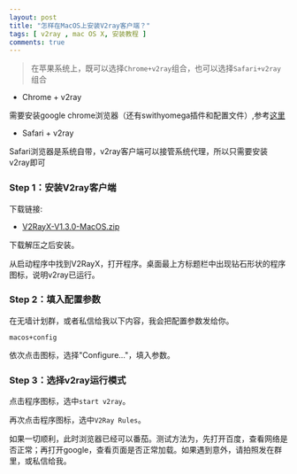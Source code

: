 ```yaml
---
layout: post
title: "怎样在MacOS上安装V2ray客户端？"
tags: [ v2ray , mac OS X, 安装教程 ]
comments: true
---
```


> 在苹果系统上，既可以选择`Chrome+v2ray`组合，也可以选择`Safari+v2ray`组合

- Chrome + v2ray

需要安装google chrome浏览器（还有swithyomega插件和配置文件）,参考[这里][1]

- Safari + v2ray

Safari浏览器是系统自带，v2ray客户端可以接管系统代理，所以只需要安装v2ray即可

### Step 1：安装V2ray客户端

下载链接:

- [V2RayX-V1.3.0-MacOS.zip](http://w8.undervineyard.com/V2RayX-V1.3.0-MacOS.zip)

下载解压之后安装。

从启动程序中找到V2RayX，打开程序。桌面最上方标题栏中出现钻石形状的程序图标，说明v2ray已运行。

### Step 2：填入配置参数

在无墙计划群，或者私信给我以下内容，我会把配置参数发给你。

```
macos+config
```

依次点击图标，选择"Configure..."，填入参数。

### Step 3：选择v2ray运行模式

点击程序图标，选中`start v2ray`。

再次点击程序图标，选中`V2Ray Rules`。

如果一切顺利，此时浏览器已经可以番茄。测试方法为，先打开百度，查看网络是否正常；再打开google，查看页面是否正常加载。如果遇到意外，请拍照发在群里，或私信给我。

[1]:<{{ site.baseurl }}{% post_url 2020-12-12-V2ray-Client-For-Windows %}>